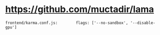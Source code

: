 # https://github.com/muctadir/lama

```console
frontend/karma.conf.js:        flags: ['--no-sandbox', '--disable-gpu']

```
